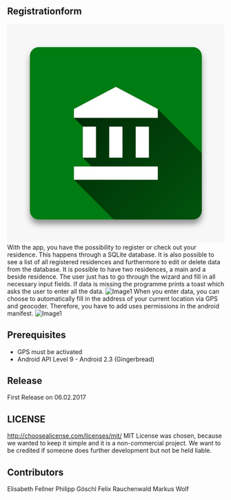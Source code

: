 ## Registrationform
![Image1](docs/logo.jpg)
With the app, you have the possibility to register or check out your residence. This happens through a SQLite database. It is also possible to see a list of all registered residences and furthermore to edit or delete data from the database. It is possible to have two residences, a main and a beside residence. The user just has to go through the wizard and fill in all necessary input fields. If data is missing the programme prints a toast which asks the user to enter all the data.
![Image1](docs/welcomescreen.jpg)
When you enter data, you can choose to automatically fill in the address of your current location via GPS and geocoder. Therefore, you have to add uses permissions in the android manifest.
![Image1](docs/uses-permissions.jpg)
## Prerequisites
- GPS must be activated
- Android API Level 9 - Android 2.3 (Gingerbread)

## Release
First Release on 06.02.2017

## LICENSE
http://choosealicense.com/licenses/mit/
MIT License was chosen, because we wanted to keep it simple and it is a non-commercial project.
We want to be credited if someone does further development but not be held liable.

## Contributors
Elisabeth Fellner
Philipp Göschl
Felix Rauchenwald
Markus Wolf

